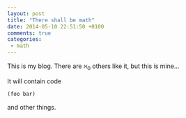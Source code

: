 ```yaml
---
layout: post
title: "There shall be math"
date: 2014-05-10 22:51:50 +0100
comments: true
categories:
 - math
---
```


This is my blog. There are $\aleph_0$ others like it, but this is mine...
<!-- more -->

It will contain code

``` cl
(foo bar)
```

and other things.
